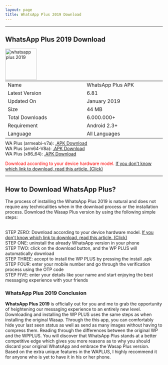 ```yaml
---
layout: page
title: WhatsApp Plus 2019 Download
---
```


<div id="home"><hr>
<h2>WhatsApp Plus 2019 Download</h2>
<img src="https://wpplus2019.xyz/whatsapp-plus-2019.png" width="100" height="100" alt="whatsapp plus 2019" title="whatsapp plus 2019" /><br />
<table class="width=%100;" style="margin-top: 3px; margin-bottom: 7px;">
<tbody>
<tr>
<td width="308">Name</td>
<td width="308">WhatsApp Plus APK</td>
</tr>
<tr>
<td width="308">Latest Version</td>
<td width="308">6.81</td>
</tr>
<tr>
<td width="308">Updated On</td>
<td width="308">January 2019</td>
</tr>
<tr>
<td width="308">Size</td>
<td width="308">44 MB</td>
</tr>
<tr>
<td width="308">Total Downloads</td>
<td width="308">6.000.000+</td>
</tr>
<tr>
<td width="308">Requirement</td>
<td width="308">Android 2.3+</td>
</tr>
<tr>
<td width="308">Language</td>
<td width="308">All Languages</td>
</tr>
</tbody>
</table>
WA Plus (armeabi-v7a): <a href="https://abo2sadam.net/UP/v6.65/WA-v6.65_armeabi-v7a@Abo2Sadam.apk" target="_blank" rel="nofollow">.APK Download</a><br />
WA Plus (arm64-V8a): <a href="https://abo2sadam.net/UP/v6.65/WA-v6.65_arm64-v8a@Abo2Sadam.apk" target="_blank" rel="nofollow">.APK Download</a><br />
WA Plus (x86_64): <a href="https://abo2sadam.net/UP/v6.65/WA-v6.65_x86_64@Abo2Sadam.apk" target="_blank" rel="nofollow">.APK Download</a><br>
 
<span style="color:red">Download according to your device hardware model. <a href="https://wpplus2019.xyz/gb-whatsapp-plus-hardware-info/">If you don't know which link to download, read this article. (Click)</a></span>
<hr>
  
<h2>How to Download WhatsApp Plus?</h2>
The process of installing the WhatsApp Plus 2019 is natural and does not require any technicalities when in the download process or the installation process. Download the Wasap Plus version by using the following simple steps:<br><br>

STEP ZERO: Download according to your device hardware model. <a href="https://wpplus2019.xyz/gb-whatsapp-plus-hardware-info/">If you don't know which link to download, read this article. (Click)</a><br>
STEP ONE: uninstall the already WhatsApp version in your phone<br>
STEP TWO: click on the download button, and the WP PLUS will automatically download <br>
STEP THREE: accept to install the WP PLUS by pressing the install .apk <br>
STEP FOUR: enter your mobile number and go through the verification process using the OTP code<br>
STEP FIVE: enter your details like your name and start enjoying the best messaging experience with your friends<br>

<h3>WhatsApp Plus 2019 Conclusion</h3>
<strong>WhatsApp Plus 2019</strong> is officially out for you and me to grab the opportunity of heightening our messaging experience to an entirely new level. Downloading and installing the WP PLUS uses the same steps as when installing the original Wasap. Through the this app, you can comfortably hide your last seen status as well as send as many images without having to compress them. Reading through the differences between the original WP and the WPPLUS. You will discover that WhatsApp Plus stands at a better competitive edge which gives you more reasons as to why you should discard your original WhatsApp and embrace the Wasap Plus version. Based on the extra unique features in the WAPLUS, I highly recommend it for anyone who is yet to have it in his or her phone.
</div>
